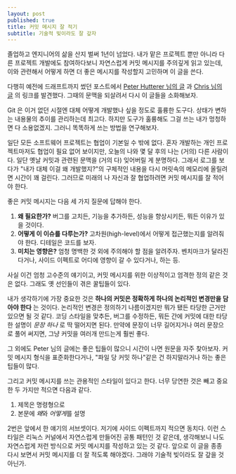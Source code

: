 ```yaml
---
layout: post
published: true
title: 커밋 메시지 잘 적기
subtitle: 기술적 빚이라도 잘 갚자
---
```


 졸업하고 엔지니어의 삶을 산지 벌써 1년이 넘었다. 내가 맡은 프로젝트
 뿐만 아니라 다른 프로젝트 개발에도 참여하다보니 자연스럽게 커밋
 메시지를 주의깊게 읽고 있는데, 이와 관련해서 어떻게 하면 더 좋은
 메시지를 작성할지 고민하며 이 글을 쓴다.

 다행히 예전에 드래프트까지 썼던 포스트에서 [Peter Hutterer 님의
 글](http://who-t.blogspot.com/2009/12/on-commit-messages.html) 과
 [Chris 님의 글](https://chris.beams.io/posts/git-commit/) 의 링크를
 발견했다. 그때의 문맥을 되살려서 다시 이 글들을 소화해보자.

 Git 은 이거 없던 시절엔 대체 어떻게 개발했나 싶을 정도로 훌륭한
 도구다. 상태가 변하는 내용물의 추이를 관리하는데 최고다. 하지만
 도구가 훌륭해도 그걸 쓰는 내가 멍청하면 다 소용없겠지. 그러니
 똑똑하게 쓰는 방법을 연구해보자.

 일단 모든 소프트웨어 프로젝트는 협업이 기본일 수 밖에 없다. 혼자
 개발하는 개인 프로젝트마저도 협업이 필요 없어 보이지만, 오늘의 나와
 몇 달 후의 나는 (거의) 다른 사람이다. 일단 옛날 커밋과 관련된 문맥을
 (거의 다) 잊어버릴 게 분명하다. 그래서 로그를 보다가 "내가 대체 이걸
 왜 개발했지?"의 구체적인 내용을 다시 머릿속의 메모리에 올릴려면
 시간이 꽤 걸린다. 그러므로 미래의 나 자신과 잘 협업하려면 커밋
 메시지를 잘 적어야 한다.

 좋은 커밋 메시지는 다음 세 가지 질문에 답해야 한다.

 1. **왜 필요한가?** 버그를 고치든, 기능을 추가하든, 성능을
    향상시키든, 뭐든 이유가 있을 것이다.
 2. **어떻게 이 이슈를 다루는가?** 고차원(high-level)에서 어떻게
    접근했는지를 알려줘야 한다. 디테일은 코드를 보자.
 3. **미치는 영향은?** 엄청 명백한 것 외에 주의해야 할 점을
    알려주자. 벤치마크가 달라진다거나, 사이드 이펙트로 어디에 영향이
    갈 수 있다거나, 하는 등.

 사실 이건 엄청 고수준의 얘기이고, 커밋 메시지를 위한 이상적이고
 엄격한 정의 같은 것은 없다. 그래도 옛 선인들이 겪은 꿀팁들이 있다.

 내가 생각하기에 가장 중요한 것은 **하나의 커밋은 정확하게 하나의
 논리적인 변경만을 담아야 한다** 는 것이다. 논리적인 변경은 정의하기
 나름이겠지만 뭐가 됐든 타당한 근거만 있으면 될 것 같다. 코딩 스타일을
 맞추든, 버그를 수정하든, 뭐든 간에 커밋에 대한 타당한 설명이 *문장
 하나* 로 딱 떨어지면 된다. 만약에 문장이 너무 길어지거나 여러
 문장으로 풀어 써지면, 그냥 커밋을 여러개 만드는게 훨씬 좋다.

 그 외에도 Peter 님의 글에는 좋은 팁들이 많으니 시간이 나면 원문을
 자주 찾아보자. 커밋 메시지 형식을 표준화한다거나, "파일 당 커밋
 하나"같은 건 하지말라거나 하는 좋은 팁들이 많다.


 그리고 커밋 메시지를 쓰는 관용적인 스타일이 있다고 한다. 너무 당연한
 것은 빼고 중요한 두 가지만 적으면 다음과 같다.

 1. 제목은 명령형으로
 2. 본문에 *왜*와 *어떻게*를 설명

 2번은 앞에서 한 얘기의 서브셋이다. 저기에 사이드 이펙트까지 적으면
 동치다. 이런 스타일은 리눅스 커널에서 자연스럽게 만들어진 공통 패턴인
 것 같은데, 생각해보니 나도 자연스럽게 저런 방식으로 커밋 메시지를
 작성하고 있는 것 같다. 앞으로 이 글을 종종 다시 보면서 커밋 메시지를
 더 잘 적도록 해야겠다. 그래야 기술적 빚이라도 잘 갚을 것 아닌가.
